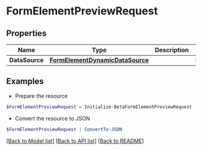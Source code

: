 # FormElementPreviewRequest
## Properties

Name | Type | Description | Notes
------------ | ------------- | ------------- | -------------
**DataSource** | [**FormElementDynamicDataSource**](FormElementDynamicDataSource.md) |  | [optional] 

## Examples

- Prepare the resource
```powershell
$FormElementPreviewRequest = Initialize-BetaFormElementPreviewRequest  -DataSource null
```

- Convert the resource to JSON
```powershell
$FormElementPreviewRequest | ConvertTo-JSON
```

[[Back to Model list]](../README.md#documentation-for-models) [[Back to API list]](../README.md#documentation-for-api-endpoints) [[Back to README]](../README.md)

